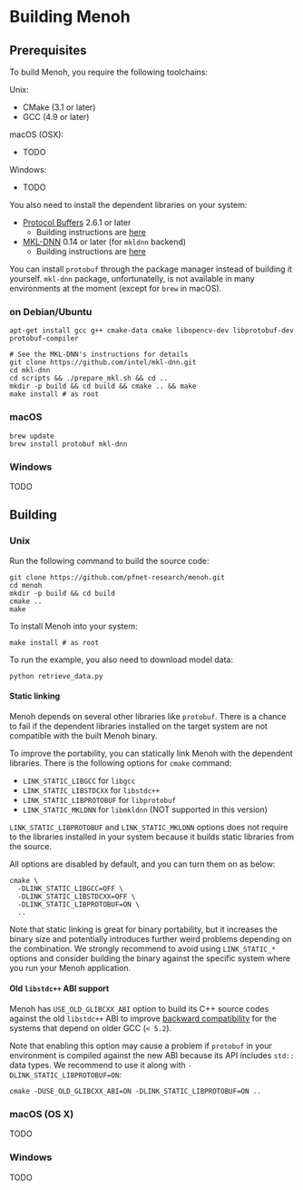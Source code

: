 # Building Menoh

## Prerequisites
To build Menoh, you require the following toolchains:

Unix:
- CMake (3.1 or later)
- GCC (4.9 or later)

macOS (OSX):
- TODO

Windows:
- TODO

You also need to install the dependent libraries on your system:

- [Protocol Buffers](https://developers.google.com/protocol-buffers/) 2.6.1 or later
    - Building instructions are [here](https://github.com/protocolbuffers/protobuf/blob/master/src/README.md)
- [MKL-DNN](https://github.com/intel/mkl-dnn) 0.14 or later (for `mkldnn` backend)
    - Building instructions are [here](https://github.com/intel/mkl-dnn/blob/master/README.md#installation)

You can install `protobuf` through the package manager instead of building it yourself. `mkl-dnn` package, unfortunatelly, is not available in many environments at the moment (except for `brew` in macOS).

### on Debian/Ubuntu
```
apt-get install gcc g++ cmake-data cmake libopencv-dev libprotobuf-dev protobuf-compiler

# See the MKL-DNN's instructions for details
git clone https://github.com/intel/mkl-dnn.git
cd mkl-dnn
cd scripts && ./prepare_mkl.sh && cd ..
mkdir -p build && cd build && cmake .. && make
make install # as root
```

### macOS
```
brew update
brew install protobuf mkl-dnn
```

### Windows
TODO

## Building

### Unix
Run the following command to build the source code:

```
git clone https://github.com/pfnet-research/menoh.git
cd menoh
mkdir -p build && cd build
cmake ..
make
```

To install Menoh into your system:

```
make install # as root
```

To run the example, you also need to download model data:

```
python retrieve_data.py
```

#### Static linking
Menoh depends on several other libraries like `protobuf`. There is a chance to fail if the dependent libraries installed on the target system are not compatible with the built Menoh binary.

To improve the portability, you can statically link Menoh with the dependent libraries. There is the following options for `cmake` command:

- `LINK_STATIC_LIBGCC` for `libgcc`
- `LINK_STATIC_LIBSTDCXX` for `libstdc++`
- `LINK_STATIC_LIBPROTOBUF` for `libprotobuf`
- `LINK_STATIC_MKLDNN` for `libmkldnn` (NOT supported in this version)

`LINK_STATIC_LIBPROTOBUF` and `LINK_STATIC_MKLDNN` options does not require to the libraries installed in your system because it builds static libraries from the source.

All options are disabled by default, and you can turn them on as below:

```
cmake \
  -DLINK_STATIC_LIBGCC=OFF \
  -DLINK_STATIC_LIBSTDCXX=OFF \
  -DLINK_STATIC_LIBPROTOBUF=ON \
  ..
```

Note that static linking is great for binary portability, but it increases the binary size and potentially introduces further weird problems depending on the combination. We strongly recommend to avoid using `LINK_STATIC_*` options and consider building the binary against the specific system where you run your Menoh application.

#### Old `libstdc++` ABI support
Menoh has `USE_OLD_GLIBCXX_ABI` option to build its C++ source codes against the old `libstdc++` ABI to improve [backward compatibility](https://gcc.gnu.org/onlinedocs/libstdc++/manual/using_dual_abi.html) for the systems that depend on older GCC (`< 5.2`).

Note that enabling this option may cause a problem if `protobuf` in your environment is compiled against the new ABI because its API includes `std::` data types. We recommend to use it along with `-DLINK_STATIC_LIBPROTOBUF=ON`:

```
cmake -DUSE_OLD_GLIBCXX_ABI=ON -DLINK_STATIC_LIBPROTOBUF=ON ..
```

### macOS (OS X)
TODO

### Windows
TODO
